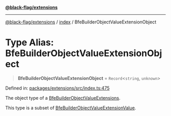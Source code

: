 [**@black-flag/extensions**](../../README.md)

***

[@black-flag/extensions](../../README.md) / [index](../README.md) / BfeBuilderObjectValueExtensionObject

# Type Alias: BfeBuilderObjectValueExtensionObject

> **BfeBuilderObjectValueExtensionObject** = `Record`\<`string`, `unknown`\>

Defined in: [packages/extensions/src/index.ts:475](https://github.com/Xunnamius/black-flag/blob/55cfbcd0072708351b7f32c809d598866a5f7476/packages/extensions/src/index.ts#L475)

The object type of a [BfeBuilderObjectValueExtensions](BfeBuilderObjectValueExtensions.md).

This type is a subset of [BfeBuilderObjectValueExtensionValue](BfeBuilderObjectValueExtensionValue.md).
